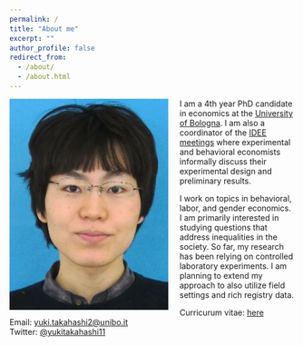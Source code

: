 ```yaml
---
permalink: /
title: "About me"
excerpt: ""
author_profile: false
redirect_from: 
  - /about/
  - /about.html
---
```


<img src="/images/profile.jpg" alt="profile photo" width="280px" height="auto" style="float: left; padding-right:20px"/>   I am a 4th year PhD candidate in economics at the <a href="https://phd.unibo.it/economics/en" target="_blank">University of Bologna</a>. I am also a coordinator of the <a href="https://sites.google.com/site/ideemeetings/" target="_blank">IDEE meetings</a> where experimental and behavioral economists informally discuss their experimental design and preliminary results. <!-- I am a member of <a href="https://women-in-economics.com/" target="_blank">Women in Economics Initiative</a>, a great organization established to advance gender equality in the field of economics. -->

I work on topics in behavioral, labor, and gender economics. I am primarily interested in studying questions that address inequalities in the society. So far, my research has been relying on controlled laboratory experiments. I am planning to extend my approach to also utilize field settings and rich registry data.

Curricurum vitae: <a href="files/cv.pdf" target="_blank">here</a><br>
Email: <a href="mailto:yuki.takahashi2@unibo.it" target="_blank">yuki.takahashi2@unibo.it</a><br>
Twitter: <a href="https://twitter.com/yukitakahashi11" target="_blank">@yukitakahashi11</a><br>
